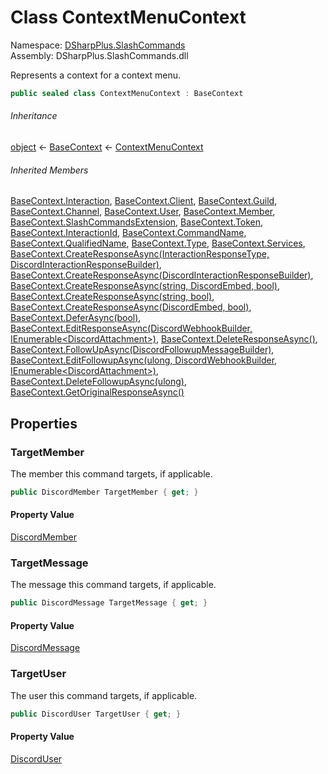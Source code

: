 # Class ContextMenuContext

Namespace: [DSharpPlus.SlashCommands](DSharpPlus.SlashCommands.md)  
Assembly: DSharpPlus.SlashCommands.dll

Represents a context for a context menu.

```csharp
public sealed class ContextMenuContext : BaseContext
```

###### Inheritance

[object](https://learn.microsoft.com/dotnet/api/system.object) ← 
[BaseContext](DSharpPlus.SlashCommands.BaseContext.md) ← 
[ContextMenuContext](DSharpPlus.SlashCommands.ContextMenuContext.md)

###### Inherited Members

[BaseContext.Interaction](DSharpPlus.SlashCommands.BaseContext.md\#DSharpPlus\_SlashCommands\_BaseContext\_Interaction), 
[BaseContext.Client](DSharpPlus.SlashCommands.BaseContext.md\#DSharpPlus\_SlashCommands\_BaseContext\_Client), 
[BaseContext.Guild](DSharpPlus.SlashCommands.BaseContext.md\#DSharpPlus\_SlashCommands\_BaseContext\_Guild), 
[BaseContext.Channel](DSharpPlus.SlashCommands.BaseContext.md\#DSharpPlus\_SlashCommands\_BaseContext\_Channel), 
[BaseContext.User](DSharpPlus.SlashCommands.BaseContext.md\#DSharpPlus\_SlashCommands\_BaseContext\_User), 
[BaseContext.Member](DSharpPlus.SlashCommands.BaseContext.md\#DSharpPlus\_SlashCommands\_BaseContext\_Member), 
[BaseContext.SlashCommandsExtension](DSharpPlus.SlashCommands.BaseContext.md\#DSharpPlus\_SlashCommands\_BaseContext\_SlashCommandsExtension), 
[BaseContext.Token](DSharpPlus.SlashCommands.BaseContext.md\#DSharpPlus\_SlashCommands\_BaseContext\_Token), 
[BaseContext.InteractionId](DSharpPlus.SlashCommands.BaseContext.md\#DSharpPlus\_SlashCommands\_BaseContext\_InteractionId), 
[BaseContext.CommandName](DSharpPlus.SlashCommands.BaseContext.md\#DSharpPlus\_SlashCommands\_BaseContext\_CommandName), 
[BaseContext.QualifiedName](DSharpPlus.SlashCommands.BaseContext.md\#DSharpPlus\_SlashCommands\_BaseContext\_QualifiedName), 
[BaseContext.Type](DSharpPlus.SlashCommands.BaseContext.md\#DSharpPlus\_SlashCommands\_BaseContext\_Type), 
[BaseContext.Services](DSharpPlus.SlashCommands.BaseContext.md\#DSharpPlus\_SlashCommands\_BaseContext\_Services), 
[BaseContext.CreateResponseAsync\(InteractionResponseType, DiscordInteractionResponseBuilder\)](DSharpPlus.SlashCommands.BaseContext.md\#DSharpPlus\_SlashCommands\_BaseContext\_CreateResponseAsync\_DSharpPlus\_InteractionResponseType\_DSharpPlus\_Entities\_DiscordInteractionResponseBuilder\_), 
[BaseContext.CreateResponseAsync\(DiscordInteractionResponseBuilder\)](DSharpPlus.SlashCommands.BaseContext.md\#DSharpPlus\_SlashCommands\_BaseContext\_CreateResponseAsync\_DSharpPlus\_Entities\_DiscordInteractionResponseBuilder\_), 
[BaseContext.CreateResponseAsync\(string, DiscordEmbed, bool\)](DSharpPlus.SlashCommands.BaseContext.md\#DSharpPlus\_SlashCommands\_BaseContext\_CreateResponseAsync\_System\_String\_DSharpPlus\_Entities\_DiscordEmbed\_System\_Boolean\_), 
[BaseContext.CreateResponseAsync\(string, bool\)](DSharpPlus.SlashCommands.BaseContext.md\#DSharpPlus\_SlashCommands\_BaseContext\_CreateResponseAsync\_System\_String\_System\_Boolean\_), 
[BaseContext.CreateResponseAsync\(DiscordEmbed, bool\)](DSharpPlus.SlashCommands.BaseContext.md\#DSharpPlus\_SlashCommands\_BaseContext\_CreateResponseAsync\_DSharpPlus\_Entities\_DiscordEmbed\_System\_Boolean\_), 
[BaseContext.DeferAsync\(bool\)](DSharpPlus.SlashCommands.BaseContext.md\#DSharpPlus\_SlashCommands\_BaseContext\_DeferAsync\_System\_Boolean\_), 
[BaseContext.EditResponseAsync\(DiscordWebhookBuilder, IEnumerable<DiscordAttachment\>\)](DSharpPlus.SlashCommands.BaseContext.md\#DSharpPlus\_SlashCommands\_BaseContext\_EditResponseAsync\_DSharpPlus\_Entities\_DiscordWebhookBuilder\_System\_Collections\_Generic\_IEnumerable\_DSharpPlus\_Entities\_DiscordAttachment\_\_), 
[BaseContext.DeleteResponseAsync\(\)](DSharpPlus.SlashCommands.BaseContext.md\#DSharpPlus\_SlashCommands\_BaseContext\_DeleteResponseAsync), 
[BaseContext.FollowUpAsync\(DiscordFollowupMessageBuilder\)](DSharpPlus.SlashCommands.BaseContext.md\#DSharpPlus\_SlashCommands\_BaseContext\_FollowUpAsync\_DSharpPlus\_Entities\_DiscordFollowupMessageBuilder\_), 
[BaseContext.EditFollowupAsync\(ulong, DiscordWebhookBuilder, IEnumerable<DiscordAttachment\>\)](DSharpPlus.SlashCommands.BaseContext.md\#DSharpPlus\_SlashCommands\_BaseContext\_EditFollowupAsync\_System\_UInt64\_DSharpPlus\_Entities\_DiscordWebhookBuilder\_System\_Collections\_Generic\_IEnumerable\_DSharpPlus\_Entities\_DiscordAttachment\_\_), 
[BaseContext.DeleteFollowupAsync\(ulong\)](DSharpPlus.SlashCommands.BaseContext.md\#DSharpPlus\_SlashCommands\_BaseContext\_DeleteFollowupAsync\_System\_UInt64\_), 
[BaseContext.GetOriginalResponseAsync\(\)](DSharpPlus.SlashCommands.BaseContext.md\#DSharpPlus\_SlashCommands\_BaseContext\_GetOriginalResponseAsync)

## Properties

### <a id="DSharpPlus_SlashCommands_ContextMenuContext_TargetMember"></a>TargetMember

The member this command targets, if applicable.

```csharp
public DiscordMember TargetMember { get; }
```

#### Property Value

[DiscordMember](DSharpPlus.Entities.DiscordMember.md)

### <a id="DSharpPlus_SlashCommands_ContextMenuContext_TargetMessage"></a>TargetMessage

The message this command targets, if applicable.

```csharp
public DiscordMessage TargetMessage { get; }
```

#### Property Value

[DiscordMessage](DSharpPlus.Entities.DiscordMessage.md)

### <a id="DSharpPlus_SlashCommands_ContextMenuContext_TargetUser"></a>TargetUser

The user this command targets, if applicable.

```csharp
public DiscordUser TargetUser { get; }
```

#### Property Value

[DiscordUser](DSharpPlus.Entities.DiscordUser.md)

